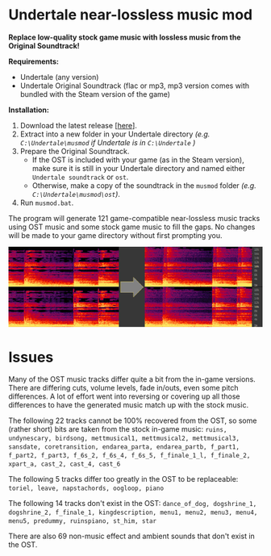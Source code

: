 # Undertale near-lossless music mod

**Replace low-quality stock game music with lossless music from the Original Soundtrack!**

**Requirements:**
* Undertale (any version)
* Undertale Original Soundtrack (flac or mp3, mp3 version comes with bundled with the Steam version of the game)

**Installation:**
1. Download the latest release [[here](https://github.com/sobitcorp/musmod/releases/download/v1.0.0/musmod-undertale-v1.0.0.zip)].
2. Extract into a new folder in your Undertale directory *(e.g. `C:\Undertale\musmod` if Undertale is in `C:\Undertale` )*
3. Prepare the Original Soundtrack.
   * If the OST is included with your game (as in the Steam version), make sure it is still in your Undertale directory and named either `Undertale soundtrack` or `ost`.
   * Otherwise, make a copy of the soundtrack in the `musmod` folder *(e.g. `C:\Undertale\musmod\ost`)*.
4. Run `musmod.bat`.

The program will generate 121 game-compatible near-lossless music tracks using OST music and some stock game music to fill the gaps.
No changes will be made to your game directory without first prompting you.

![Comparison](/spectr.png)

# Issues

Many of the OST music tracks differ quite a bit from the in-game versions. 
There are differing cuts, volume levels, fade in/outs, even some pitch differences.
A lot of effort went into reversing or covering up all those differences to have the generated music match up with the stock music.

The following 22 tracks cannot be 100% recovered from the OST, so some (rather short) bits are taken from the stock in-game music:
`ruins, undynescary, birdsong, mettmusical1, mettmusical2, mettmusical3, sansdate, coretransition, endarea_parta, endarea_partb, f_part1, f_part2, f_part3, f_6s_2, f_6s_4, f_6s_5, f_finale_1_l, f_finale_2, xpart_a, cast_2, cast_4, cast_6`

The following 5 tracks differ too greatly in the OST to be replaceable:
`toriel, leave, napstachords, oogloop, piano`

The following 14 tracks don't exist in the OST:
`dance_of_dog, dogshrine_1, dogshrine_2, f_finale_1, kingdescription, menu1, menu2, menu3, menu4, menu5, predummy, ruinspiano, st_him, star`

There are also 69 non-music effect and ambient sounds that don't exist in the OST.
